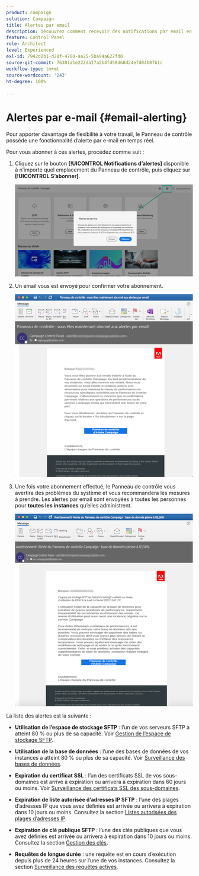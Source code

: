 ```yaml
---
product: campaign
solution: Campaign
title: Alertes par email
description: Découvrez comment recevoir des notifications par email en cas de problèmes liés à vos instances Campaign
feature: Control Panel
role: Architect
level: Experienced
exl-id: 7942d2b1-d28f-4760-aa25-5ba94a627fd0
source-git-commit: 76301a1e222da17a2b4fd58d68d24efd04b07b1c
workflow-type: tm+mt
source-wordcount: '243'
ht-degree: 100%

---
```


# Alertes par e-mail {#email-alerting}

Pour apporter davantage de flexibilité à votre travail, le Panneau de contrôle possède une fonctionnalité d’alerte par e-mail en temps réel.

Pour vous abonner à ces alertes, procédez comme suit :

1. Cliquez sur le bouton **[!UICONTROL Notifications d’alertes]** disponible à n’importe quel emplacement du Panneau de contrôle, puis cliquez sur **[!UICONTROL S’abonner]**.

   ![](assets/subscribing.png)

1. Un email vous est envoyé pour confirmer votre abonnement.

   ![](assets/email_subscription.png)

1. Une fois votre abonnement effectué, le Panneau de contrôle vous avertira des problèmes du système et vous recommandera les mesures à prendre. Les alertes par email sont envoyées à toutes les personnes pour **toutes les instances** qu’elles administrent.

   ![](assets/alert_sample.png)

La liste des alertes est la suivante :

* **Utilisation de l’espace de stockage SFTP** : l’un de vos serveurs SFTP a atteint 80 % ou plus de sa capacité. Voir [Gestion de l’espace de stockage SFTP](../../sftp/using/sftp-storage-management.md).

* **Utilisation de la base de données** : l’une des bases de données de vos instances a atteint 80 % ou plus de sa capacité. Voir [Surveillance des bases de données](../../performance-monitoring/using/database-monitoring.md).

* **Expiration du certificat SSL** : l’un des certificats SSL de vos sous-domaines est arrivé à expiration ou arrivera à expiration dans 60 jours ou moins. Voir [Surveillance des certificats SSL des sous-domaines](../../subdomains-certificates/using/monitoring-ssl-certificates.md).

* **Expiration de liste autorisée d’adresses IP SFTP** : l’une des plages d’adresses IP que vous avez définies est arrivée ou arrivera à expiration dans 10 jours ou moins. Consultez la section [Listes autorisées des plages d’adresses IP](../../sftp/using/ip-range-allow-listing.md).

* **Expiration de clé publique SFTP** : l’une des clés publiques que vous avez définies est arrivée ou arrivera à expiration dans 10 jours ou moins. Consultez la section [Gestion des clés](../../sftp/using/key-management.md).

* **Requêtes de longue durée** : une requête est en cours d’exécution depuis plus de 24 heures sur l’une de vos instances. Consultez la section [Surveillance des requêtes actives](database-active-queries.md).